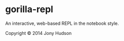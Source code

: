 # gorilla-repl

An interactive, web-based REPL in the notebook style.


Copyright © 2014 Jony Hudson
